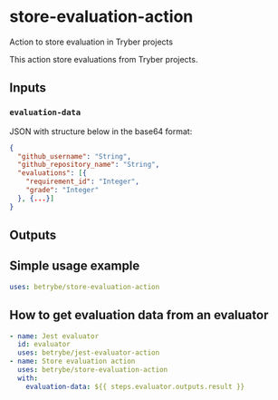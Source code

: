 # store-evaluation-action
Action to store evaluation in Tryber projects

This action store evaluations from Tryber projects.

## Inputs

### `evaluation-data`

JSON with structure below in the base64 format:

```json
{
  "github_username": "String",
  "github_repository_name": "String",
  "evaluations": [{
    "requirement_id": "Integer",
    "grade": "Integer"
  }, {...}]
}
```

## Outputs

## Simple usage example
```yml
uses: betrybe/store-evaluation-action
```

## How to get evaluation data from an evaluator
```yml
- name: Jest evaluator
  id: evaluator
  uses: betrybe/jest-evaluator-action
- name: Store evaluation action
  uses: betrybe/store-evaluation-action
  with:
    evaluation-data: ${{ steps.evaluator.outputs.result }}
```
